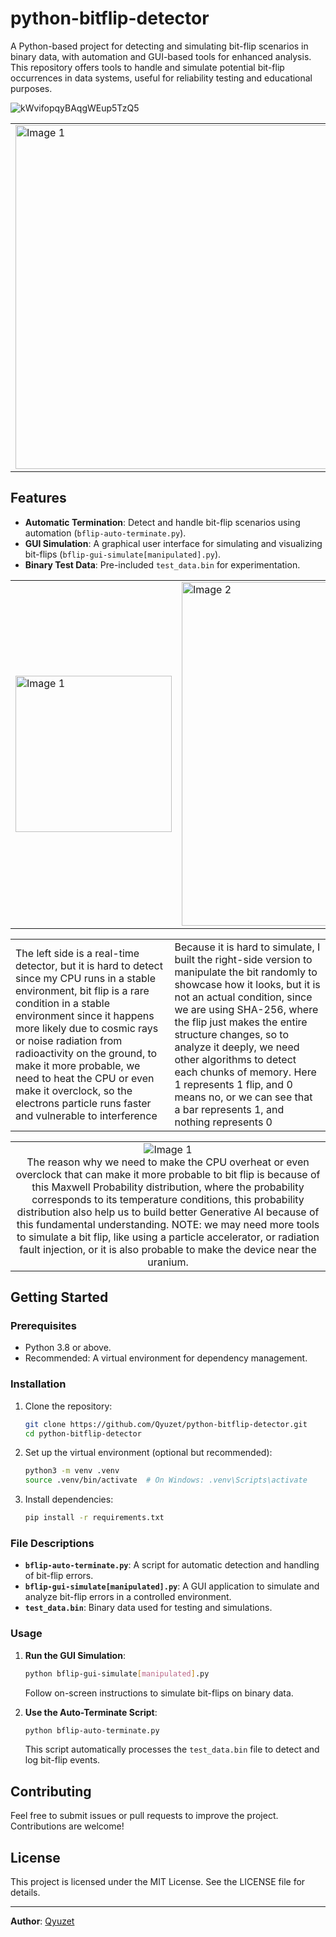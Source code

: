 # python-bitflip-detector

A Python-based project for detecting and simulating bit-flip scenarios in binary data, with automation and GUI-based tools for enhanced analysis. This repository offers tools to handle and simulate potential bit-flip occurrences in data systems, useful for reliability testing and educational purposes.

![kWvifopqyBAqgWEup5TzQ5](https://github.com/user-attachments/assets/89563b58-277d-4981-9bc7-63442ff7d6fd)

<div align="center">
  <table>
    <tr>
      <td><img src="https://github.com/user-attachments/assets/d32a8185-5509-4b43-aacf-a6f14e402926" alt="Image 1" style="width:550;"/></td>
      <td><img src="https://github.com/user-attachments/assets/c0e89862-2cc4-4fe1-add8-4cb2e2a5be87" alt="Image 2" style="width:300px;"/></td>
    </tr>
  </table>
</div>


## Features
- **Automatic Termination**: Detect and handle bit-flip scenarios using automation (`bflip-auto-terminate.py`).
- **GUI Simulation**: A graphical user interface for simulating and visualizing bit-flips (`bflip-gui-simulate[manipulated].py`).
- **Binary Test Data**: Pre-included `test_data.bin` for experimentation.


<div align="center">
  <table>
    <tr>
      <td><img src="https://github.com/user-attachments/assets/ede929a8-450d-4c8c-8acf-eeff9d2a1db7" alt="Image 1" style="width:250px;"/></td>
      <td><img src="https://github.com/user-attachments/assets/8bf8f951-ae3b-44d6-9680-8e9923716b60" alt="Image 2" style="width:550px;"/></td>
    </tr>
  </table>
</div>

<div align="center">
  <table>
    <tr>
      <td>The left side is a real-time detector, but it is hard to detect since my CPU runs in a stable environment, bit flip is a rare condition in a stable environment since it happens more likely due to cosmic rays or noise radiation from radioactivity on the ground, to make it more probable, we need to heat the CPU or even make it overclock, so the electrons particle runs faster and vulnerable to interference</td>
      <td>Because it is hard to simulate, I built the right-side version to manipulate the bit randomly to showcase how it looks, but it is not an actual condition, since we are using SHA-256, where the flip just makes the entire structure changes, so to analyze it deeply, we need other algorithms to detect each chunks of memory. Here 1 represents 1 flip, and 0 means no, or we can see that a bar represents 1, and nothing represents 0</td>
    </tr>
  </table>
</div>

<div align="center">
  <table>
    <tr>
      <td align="center"><img src="https://github.com/user-attachments/assets/af4e3d1a-ae9d-42a6-ba3b-25128f7a6c2d" alt="Image 1" /><br/>The reason why we need to make the CPU overheat or even overclock that can make it more probable to bit flip is because of this Maxwell Probability distribution, where the probability corresponds to its temperature conditions, this probability distribution also help us to build better Generative AI because of this fundamental understanding. NOTE: we may need more tools to simulate a bit flip, like using a particle accelerator, or radiation fault injection, or it is also probable to make the device near the uranium. </td>
    </tr>
  </table>
</div>

## Getting Started

### Prerequisites
- Python 3.8 or above.
- Recommended: A virtual environment for dependency management.

### Installation
1. Clone the repository:
   ```bash
   git clone https://github.com/Qyuzet/python-bitflip-detector.git
   cd python-bitflip-detector
   ```

2. Set up the virtual environment (optional but recommended):
   ```bash
   python3 -m venv .venv
   source .venv/bin/activate  # On Windows: .venv\Scripts\activate
   ```

3. Install dependencies:
   ```bash
   pip install -r requirements.txt
   ```

### File Descriptions
- **`bflip-auto-terminate.py`**: A script for automatic detection and handling of bit-flip errors.
- **`bflip-gui-simulate[manipulated].py`**: A GUI application to simulate and analyze bit-flip errors in a controlled environment.
- **`test_data.bin`**: Binary data used for testing and simulations.

### Usage
1. **Run the GUI Simulation**:
   ```bash
   python bflip-gui-simulate[manipulated].py
   ```
   Follow on-screen instructions to simulate bit-flips on binary data.

2. **Use the Auto-Terminate Script**:
   ```bash
   python bflip-auto-terminate.py
   ```
   This script automatically processes the `test_data.bin` file to detect and log bit-flip events.

## Contributing
Feel free to submit issues or pull requests to improve the project. Contributions are welcome!

## License
This project is licensed under the MIT License. See the LICENSE file for details.

---

**Author**: [Qyuzet](https://github.com/Qyuzet)
